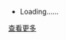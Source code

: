 <ul id="news"><li>Loading……</li></ul>

[查看更多](https://www.jianshu.com/u/8666e0fc2870)

<script>
    <!--
    $(function () {
        if (window.location.protocol === 'https:') {
            $('#news>li').html('<li><a href="http://ihacker.top/#/news">点击加载</a></li>');
        }else {   
            $.get('http://node.ihacker.top/jianshu/rss/', {}, function (content) {
                $('#news').children().remove();
                var list = content.body;
                for (var i in list) {
                    var li = '<li>' + list[i].create_time + ' | [<b>' + list[i].category + '</b>] <a href="https://www.jianshu.com' + list[i].href + '" target="_blank" rel="noopener">' + list[i].title + '</a></li>';
                    $('#news').append(li);
                }
            });
        }
    });
    -->
</script>
